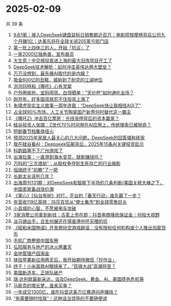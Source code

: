 # 2025-02-09

共 39 条

<!-- BEGIN 36KR -->
<!-- 最后更新时间 2025-02-09 08:41:53 +0800 -->
1. [9点1氪｜接入DeepSeek键盘鼠标日销售额近百万；电影院按摩椅背后公司九个月赚1亿；达美乐将在全球关闭205家亏损门店](https://36kr.com/p/3156520856607497)
1. [第一批上四休三的人，开始「抗议」了](https://36kr.com/p/3157275579587080)
1. [一家2000亿独角兽，宣布裁员](https://36kr.com/p/3157341788445440)
1. [大生意！中交城投首进上海的最大旧改项目开工了](https://36kr.com/p/3157333911968512)
1. [DeepSeek技术解析：如何冲击英伟达两大壁垒？](https://36kr.com/p/3157337452953352)
1. [万万没想到，最先被AI取代的是内娱？](https://36kr.com/p/3157216035625481)
1. [吸金600亿的丑鞋，威胁到了耐克的江湖地位](https://36kr.com/p/3157753267624705)
1. [泡泡玛特和《哪吒》心有灵犀](https://36kr.com/p/3156676482636289)
1. [户外圈疯抢、宝妈囤货、白领晒单：“天价杯”如何通吃全场？](https://36kr.com/p/3157335179205379)
1. [刚开年，好多国资就忍不住投资上海了](https://36kr.com/p/3157335605271044)
1. [朱啸虎现实主义故事一周年连载：“DeepSeek快让我相信AGI了”](https://36kr.com/p/3157280980032001)
1. [占全球90%市场，人工关节陶瓷国产新秀何时替代这一霸主](https://36kr.com/p/3157219205503745)
1. [《哪吒2》冲击百亿票房：光线涨停背后的资本赢家？](https://36kr.com/p/3156573369129729)
1. [硅谷投资人张璐：Z世代70%时间用在AI应用上，传统搜索已被抛弃？](https://36kr.com/p/3157283502578434)
1. [短剧春节档集体哑火](https://36kr.com/p/3156610641582598)
1. [预测2025年家居人最关心的几大问题，DeepSeek的回答堪称砖家](https://36kr.com/p/3157346672499458)
1. [我在硅谷看AI：Deepseek狂飙背后，2025年15条AI关键投资启示](https://36kr.com/p/3157157338340103)
1. [科韵路塞不下广州游戏了](https://36kr.com/p/3157278050065161)
1. [出海拉美：一直游到海水变蓝，就能赚钱吗？](https://36kr.com/p/3156139749513992)
1. [万科的“三次渡劫”：从股权争夺到生死存亡的行业缩影](https://36kr.com/p/3157334403439104)
1. [恒瑞终于“前瞻”了一把](https://36kr.com/p/3156505266903809)
1. [长剧太长该判几年？](https://36kr.com/p/3156671268067846)
1. [出海周刊131期｜对DeepSeek和智能下半场的几条判断/美国关税大棒之下，中国卖家备战涨价潮](https://36kr.com/p/3157712449116935)
1. [《掌心》《仙台有树》对打，平台的「春天行动」谁先赢了一步？](https://36kr.com/p/3156619001321989)
1. [年营收119亿英镑：玛莎百货从“便士集市”到全球零售巨头](https://36kr.com/p/3157248290085385)
1. [小县城的心智，不愿被电车攻破](https://36kr.com/p/3157244479150596)
1. [3家消费公司拿到新钱；古茗上市在即；抖音电商降低保证金｜创投大视野](https://36kr.com/p/3157673080298247)
1. [淡马锡出手，合生创展还在填香港中环买楼的坑](https://36kr.com/p/3157322537998850)
1. [《昭和米国物语》开发商铃空游戏辟谣：没有授权任何机构或个人推出加密货币](https://36kr.com/p/3156265237863173)
1. [手机厂商整顿中国车圈](https://36kr.com/p/3157244548717063)
1. [弘阳服务与地产的冰火两重天](https://36kr.com/p/3157317153004032)
1. [金地管理产园淘金](https://36kr.com/p/3155895599766281)
1. [体验苹果新应用两天后，我开始期待微信「抄作业」](https://36kr.com/p/3157449408059912)
1. [终于！小米首款AI眼镜来了，“百镜大战”高潮将至？](https://36kr.com/p/3156608448200201)
1. [美国新造车，正排队破产](https://36kr.com/p/3157749165890050)
1. [瑞·达利欧最新采访，谈及DeepSeek、黄金、AI、美国债务危机等](https://36kr.com/p/3154909292337925)
1. [马斯克的增长梦，谁来买单？](https://36kr.com/p/3157246632155655)
1. [一年成交1300亿，谁在抖音这条万亿赛道闷声赚钱？](https://36kr.com/p/3156157170277128)
1. [“有需要随时找我”！这种话当领导的不要随便讲](https://36kr.com/p/3149505757370885)
<!-- END 36KR -->